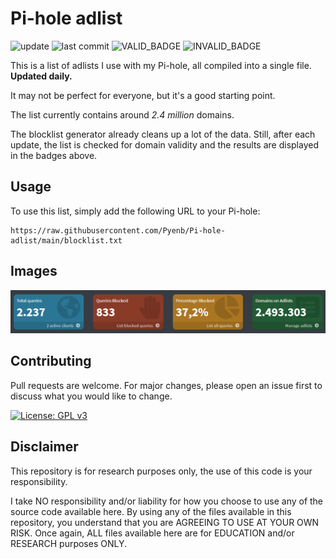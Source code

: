 # Pi-hole adlist

![update](https://github.com/Pyenb/Pi-hole-adlist/actions/workflows/generate.yml/badge.svg)
![last commit](https://img.shields.io/github/last-commit/Pyenb/Pi-hole-adlist)
![VALID_BADGE](https://img.shields.io/badge/Valid-99.976%25-green)
![INVALID_BADGE](https://img.shields.io/badge/Invalid-0.024%25-red)

This is a list of adlists I use with my Pi-hole, all compiled into a single file. **Updated daily.**

It may not be perfect for everyone, but it's a good starting point.

The list currently contains around *2.4 million* domains.

The blocklist generator already cleans up a lot of the data. Still, after each update, the list is checked for domain validity and the results are displayed in the badges above.

## Usage

To use this list, simply add the following URL to your Pi-hole:

```text
https://raw.githubusercontent.com/Pyenb/Pi-hole-adlist/main/blocklist.txt
```

## Images

![Pi-hole dashboard](images/pic.png)

## Contributing

Pull requests are welcome. For major changes, please open an issue first to discuss what you would like to change.

[![License: GPL v3](https://img.shields.io/badge/License-GPLv3-blue.svg)](https://www.gnu.org/licenses/gpl-3.0)

## Disclaimer

This repository is for research purposes only, the use of this code is your responsibility.

I take NO responsibility and/or liability for how you choose to use any of the source code available here. By using any of the files available in this repository, you understand that you are AGREEING TO USE AT YOUR OWN RISK. Once again, ALL files available here are for EDUCATION and/or RESEARCH purposes ONLY.